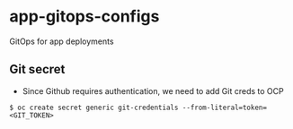# app-gitops-configs
GitOps for app deployments
## Git secret
- Since Github requires authentication, we need to add Git creds to OCP
```
$ oc create secret generic git-credentials --from-literal=token=<GIT_TOKEN>
```